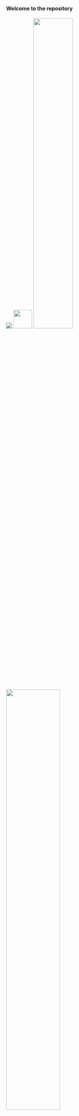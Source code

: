 
#### Welcome to the repository 
<img src="https://github.com/meta-ram/meta-ram.github.io/blob/main/fils/img/Golden%20page%20header.png?raw=true" />
<Img src="https://github.com/meta-ram/folders/raw/main/pro.jpg" width="50" height="50" />

<a href="#">
<img width="46.2%" src="https://github-readme-stats.vercel.app/api/top-langs/?username=meta-ram&title_color=79ff97&icon_color=63a2ff&text_color=ffffff&bg_color=151515&hide=css%2Chtml&layout=compact" /><img width="53.8%" src="https://github-readme-stats.vercel.app/api?username=meta-ram&&show_icons=true&title_color=79ff97&icon_color=63a2ff&text_color=ffffff&bg_color=151515&hide=contribs" />
</a>

***

### مخزن ها


| نام |لینک |
|:---:|:---:|
|meta-ram.github.io |<img src="https://raw.githubusercontent.com/meta-ram/meta-ram.github.io/7e6174e2363a509781c9e5947fe3f694e2ea8eb0/svgs/solid/arrow-right-to-bracket.svg" width="16" height="16" /> https://github.com/meta-ram/meta-ram.github.io|
|folders|<img src="https://raw.githubusercontent.com/meta-ram/meta-ram.github.io/7e6174e2363a509781c9e5947fe3f694e2ea8eb0/svgs/solid/arrow-right-to-bracket.svg" width="16" height="16" /> https://github.com/meta-ram/folders|
|meta-ram|<img src="https://raw.githubusercontent.com/meta-ram/meta-ram.github.io/7e6174e2363a509781c9e5947fe3f694e2ea8eb0/svgs/solid/arrow-right-to-bracket.svg" width="16" height="16" /> https://github.com/meta-ram/meta-ram|
